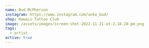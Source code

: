 ```yaml
---
name: Bud McPherson
instagram: https://www.instagram.com/unko_bud/
shop: Hawaii Tattoo Club
image: /assets/images/screen-shot-2022-11-21-at-2.34.28-pm.png
tags:
  - artist
active: true
---
```

